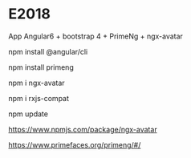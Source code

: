 # E2018
App Angular6 + bootstrap 4 + PrimeNg + ngx-avatar

npm install @angular/cli

npm install primeng

npm i ngx-avatar

npm i rxjs-compat

npm update

https://www.npmjs.com/package/ngx-avatar

https://www.primefaces.org/primeng/#/
